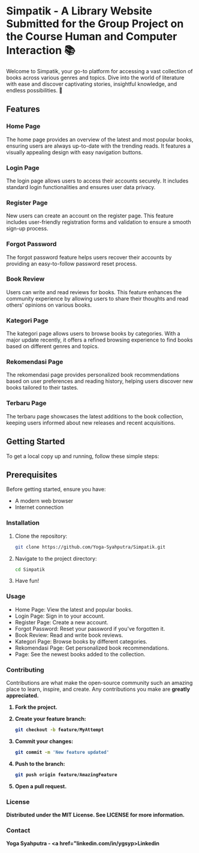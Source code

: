 # Simpatik - A Library Website Submitted for the Group Project on the Course Human and Computer Interaction 📚
Welcome to Simpatik, your go-to platform for accessing a vast collection of books across various genres and topics. Dive into the world of literature with ease and discover captivating stories, insightful knowledge, and endless possibilities. 🌟

## Features

### Home Page
The home page provides an overview of the latest and most popular books, ensuring users are always up-to-date with the trending reads. It features a visually appealing design with easy navigation buttons.

### Login Page
The login page allows users to access their accounts securely. It includes standard login functionalities and ensures user data privacy.

### Register Page
New users can create an account on the register page. This feature includes user-friendly registration forms and validation to ensure a smooth sign-up process.

### Forgot Password
The forgot password feature helps users recover their accounts by providing an easy-to-follow password reset process.

### Book Review
Users can write and read reviews for books. This feature enhances the community experience by allowing users to share their thoughts and read others' opinions on various books.

### Kategori Page
The kategori page allows users to browse books by categories. With a major update recently, it offers a refined browsing experience to find books based on different genres and topics.

### Rekomendasi Page
The rekomendasi page provides personalized book recommendations based on user preferences and reading history, helping users discover new books tailored to their tastes.

### Terbaru Page
The terbaru page showcases the latest additions to the book collection, keeping users informed about new releases and recent acquisitions.

## Getting Started

To get a local copy up and running, follow these simple steps:

## Prerequisites
Before getting started, ensure you have:

- A modern web browser
- Internet connection


### Installation
1. Clone the repository:
   ```sh
   git clone https://github.com/Yoga-Syahputra/Simpatik.git

2. Navigate to the project directory:
    ```sh
    cd Simpatik

3. Have fun!

### Usage
- Home Page: View the latest and popular books.
- Login Page: Sign in to your account.
- Register Page: Create a new account.
- Forgot Password: Reset your password if you've forgotten it.
- Book Review: Read and write book reviews.
- Kategori Page: Browse books by different categories.
- Rekomendasi Page: Get personalized book recommendations.
-  Page: See the newest books added to the collection.

### Contributing
Contributions are what make the open-source community such an amazing place to learn, inspire, and create. Any contributions you make are <b>greatly appreciated<b>.

1. Fork the project.

2. Create your feature branch:
   ```sh
   git checkout -b feature/MyAttempt

3. Commit your changes:
   ```sh
   git commit -m 'New feature updated'

4. Push to the branch: 
   ```sh
   git push origin feature/AmazingFeature

5. Open a pull request.

### License
Distributed under the MIT License. See LICENSE for more information.

### Contact
Yoga Syahputra - <a href="linkedin.com/in/ygsyp>Linkedin</a>
